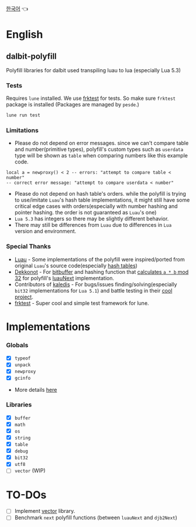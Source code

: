 
[한국어](README_kr.md) 👈
# English

## dalbit-polyfill
Polyfill libraries for dalbit used transpiling luau to lua (especially Lua 5.3)

### Tests
Requires `lune` installed. We use [frktest](https://github.com/itsfrank/frktest) for tests. So make sure `frktest` package is installed (Packages are managed by `pesde`.)
```sh
lune run test
```

### Limitations
- Please do not depend on error messages. since we can't compare table and number(primitive types), polyfill's custom types such as `userdata` type will be shown as `table` when comparing numbers like this example code.
```luau
local a = newproxy() < 2 -- errors: "attempt to compare table < number"
-- correct error message: "attempt to compare userdata < number"
```
- Please do not depend on hash table's orders. while the polyfill is trying to use/imitate `Luau`'s hash table implementations, it might still have some critical edge cases with orders(especially with number hashing and pointer hashing. the order is not guaranteed as `Luau`'s one)
- `Lua 5.3` has integers so there may be slightly different behavior.
- There may still be differences from `Luau` due to differences in `Lua` version and environment.

### Special Thanks
- [Luau](https://github.com/luau-lang/luau) - Some implementations of the polyfill were inspired/ported from original `Luau`'s source code(especially [hash tables](https://github.com/luau-lang/luau/blob/master/VM/src/ltable.cpp))
- [Dekkonot](https://github.com/Dekkonot) - For [bitbuffer](https://github.com/dekkonot/bitbuffer/) and hashing function that [calculates `a * b` mod 32](https://github.com/Dekkonot/luau-hashing/blob/main/modules/xxhash32/init.luau) for polyfill's [luauNext](src/luauNext.luau) implementation.
- Contributors of [kaledis](https://github.com/orpos/kaledis) - For bugs/issues finding/solving(especially `bit32` implementations for `Lua 5.1`) and battle testing in their [cool project](https://github.com/orpos/kaledis).
- [frktest](https://github.com/itsfrank/frktest) - Super cool and simple test framework for lune.

# Implementations
### Globals
- [x] `typeof`
- [x] `unpack`
- [x] `newproxy`
- [x] `gcinfo`
- More details [here](libs/globals.luau)

### Libraries
- [x] `buffer`
- [x] `math`
- [x] `os`
- [x] `string`
- [x] `table`
- [x] `debug`
- [x] `bit32`
- [x] `utf8`
- [ ] `vector` (WIP)

# TO-DOs
- [ ] Implement [vector](https://rfcs.luau.org/vector-library.html) library.
- [ ] Benchmark `next` polyfill functions (between `luauNext` and `djb2Next`)
